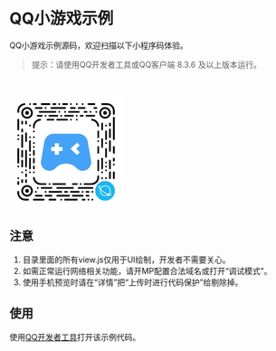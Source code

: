 # QQ小游戏示例

QQ小游戏示例源码，欢迎扫描以下小程序码体验。

> 提示：请使用QQ开发者工具或QQ客户端 8.3.6 及以上版本运行。

<br/>

![小程序码](https://github.com/qq-web/qq-minigame-demo/blob/master/images/code.jpeg)

## 注意

1. 目录里面的所有view.js仅用于UI绘制，开发者不需要关心。
2. 如需正常运行网络相关功能，请开MP配置合法域名或打开“调试模式”。
3. 使用手机预览时请在“详情”把“上传时进行代码保护”给剔除掉。

## 使用

使用[QQ开发者工具](https://q.qq.com/wiki/tools/devtool/#%E8%AF%B4%E6%98%8E)打开该示例代码。


